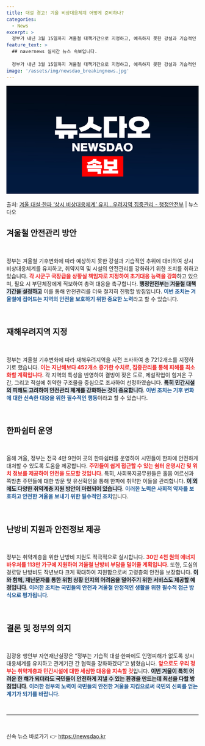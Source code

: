 ```yaml
---
title: 대설 경고! 겨울 비상대응체계 어떻게 준비하나?
categories:
  - News
excerpt: >
  정부가 내년 3월 15일까지 겨울철 대책기간으로 지정하고, 예측하지 못한 강설과 기습적인 추위에 대비한 상시…
feature_text: >
  ## navernews 실시간 뉴스 속보입니다.

  정부가 내년 3월 15일까지 겨울철 대책기간으로 지정하고, 예측하지 못한 강설과 기습적인 추위에 대비한 상시…
image: '/assets/img/newsdao_breakingnews.jpg'
---
```


![뉴스다오 속보](/assets/img/newsdao_breakingnews.jpg)

<p>출처: <a href="https://newsdao.kr/2673" rel="dofollow">겨울 대설·한파 ‘상시 비상대응체계’ 유지…우려지역 집중관리 - 행정안전부</a> | 뉴스다오</p>

<h2 data-ke-size="size26">겨울철 안전관리 방안</h2>

<p data-ke-size="size16">&nbsp;</p>

정부는 겨울철 기후변화에 따라 예상하지 못한 강설과 기습적인 추위에 대비하여 상시 비상대응체계를 유지하고, 취약지역 및 시설의 안전관리를 강화하기 위한 조치를 취하고 있습니다. <b><span style="color: #ee2323;">각 시군구 국장급을 상황실 책임자로 지정하여 초기대응 능력을 강화</span></b>하고 있으며, 필요 시 부단체장에게 직보하여 총력 대응을 촉구합니다. <b><span style="background-color: #21538527;">행정안전부는 겨울철 대책기간을 설정하고</span></b> 이를 통해 안전관리를 더욱 철저히 진행할 방침입니다. <b><span style="color: #1a5490;">이번 조치는 겨울철에 접어드는 지역의 안전을 보호하기 위한 중요한 노력</span></b>라고 할 수 있습니다.

<p data-ke-size="size16">&nbsp;</p>

<h2 data-ke-size="size26">재해우려지역 지정</h2>

<p data-ke-size="size16">&nbsp;</p>

정부는 겨울철 기후변화에 따라 재해우려지역을 사전 조사하여 총 7212개소를 지정하기로 했습니다. <b><span style="color: #ee2323;">이는 지난해보다 452개소 증가한 수치로, 집중관리를 통해 피해를 최소화할 계획입니다</span></b>. 각 지역의 특성을 반영하여 결빙이 잦은 도로, 제설작업이 힘겨운 구간, 그리고 적설에 취약한 구조물을 중심으로 조사하여 선정하였습니다. <b><span style="background-color: #21538527;">특히 민간시설의 피해도 고려하여 안전관리 체계를 강화하는 것이 중요합니다</span></b>. <b><span style="color: #1a5490;">이번 조치는 기후 변화에 대한 신속한 대응을 위한 필수적인 행동</span></b>이라고 할 수 있습니다.

<p data-ke-size="size16">&nbsp;</p>

<h2 data-ke-size="size26">한파쉼터 운영</h2>

<p data-ke-size="size16">&nbsp;</p>

올해 겨울, 정부는 전국 4만 9천여 곳의 한파쉼터를 운영하여 시민들이 한파에 안전하게 대처할 수 있도록 도움을 제공합니다. <b><span style="color: #ee2323;">주민들이 쉽게 접근할 수 있는 쉼터 운영시간 및 위치 정보를 제공하여 안전을 도모할 것입니다</span></b>. 특히, 사회복지공무원들은 홀몸 어르신과 쪽방촌 주민들에 대한 방문 및 유선확인을 통해 한파에 취약한 이들을 관리합니다. <b><span style="background-color: #21538527;">이 외에도 다양한 취약계층 지원 방안이 마련되어 있습니다</span></b>. <b><span style="color: #1a5490;">이러한 노력은 사회적 약자를 보호하고 안전한 겨울을 보내기 위한 필수적인 조치</span></b>입니다.

<p data-ke-size="size16">&nbsp;</p>

<h2 data-ke-size="size26">난방비 지원과 안전정보 제공</h2>

<p data-ke-size="size16">&nbsp;</p>

정부는 취약계층을 위한 난방비 지원도 적극적으로 실시합니다. <b><span style="color: #ee2323;">30만 4천 원의 에너지바우처를 113만 가구에 지원하여 겨울철 난방비 부담을 덜어줄 계획입니다</span></b>. 또한, 도심의 경로당 난방비도 작년보다 크게 확대하여 지원함으로써 고령층의 안전을 보장합니다. <b><span style="background-color: #21538527;">이와 함께, 재난문자를 통한 위험 상황 인지의 어려움을 덜어주기 위한 서비스도 제공할 예정입니다</span></b>. <b><span style="color: #1a5490;">이러한 조치는 국민들의 안전과 겨울철 안정적인 생활을 위한 필수적 접근 방식으로 평가됩니다</span></b>.

<p data-ke-size="size16">&nbsp;</p>

<h2 data-ke-size="size26">결론 및 정부의 의지</h2>

<p data-ke-size="size16">&nbsp;</p>

김광용 행안부 자연재난실장은 “정부는 기습적 대설·한파에도 인명피해가 없도록 상시 대응체계를 유지하고 관계기관 간 협력을 강화하겠다”고 밝혔습니다. <b><span style="color: #ee2323;">앞으로도 우리 정부는 취약계층과 민간시설에 대한 세심한 대응을 지속할 것</span></b>입니다. <b><span style="background-color: #21538527;">이번 겨울이 특히 어려운 한 해가 되더라도 국민들이 안전하게 지낼 수 있는 환경을 만드는데 최선을 다할 방침입니다</span></b>. <b><span style="color: #1a5490;">이러한 정부의 노력이 국민들의 안전한 겨울을 지킴으로써 국민의 신뢰를 얻는 계기가 되기를 바랍니다</span></b>.

<p data-ke-size="size16">&nbsp;</p>

<hr>

<p data-ke-size="size16">&nbsp;</p> 

신속 뉴스 바로가기 👉 <a href="https://newsdao.kr" rel="dofollow">https://newsdao.kr</a>


